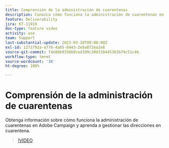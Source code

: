 ```yaml
---
title: Comprensión de la administración de cuarentenas
description: Conozca cómo funciona la administración de cuarentenas en Adobe Campaign y aprenda a gestionar las direcciones en cuarentena.
feature: Deliverability
jira: KT-11919
doc-type: feature video
activity: use
team: Support
last-substantial-update: 2023-03-28T00:00:00Z
exl-id: 1273792a-e778-4a85-8443-2e5a872ea2e8
source-git-commit: f4e86b933660ced199c30d318445363b74c51c4b
workflow-type: tm+mt
source-wordcount: '36'
ht-degree: 100%

---
```


# Comprensión de la administración de cuarentenas

Obtenga información sobre cómo funciona la administración de cuarentenas en Adobe Campaign y aprenda a gestionar las direcciones en cuarentena.

>[!VIDEO](https://video.tv.adobe.com/v/3415818?quality=12&learn=on)
